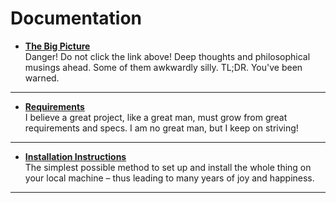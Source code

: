 # Documentation

* [**The Big Picture**](Our-Values)  
Danger! Do not click the link above! Deep thoughts and philosophical musings ahead. Some of them awkwardly silly. TL;DR. You've been warned.      
<hr>

* [**Requirements**](Requirements)  
I believe a great project, like a great man, must grow from great requirements and specs. I am no great man, but I keep on striving!  
<hr>

* [**Installation Instructions**](Installation.md)  
The simplest possible method to set up and install the whole thing on your local machine – thus leading to many years of joy and happiness.  
<hr>
